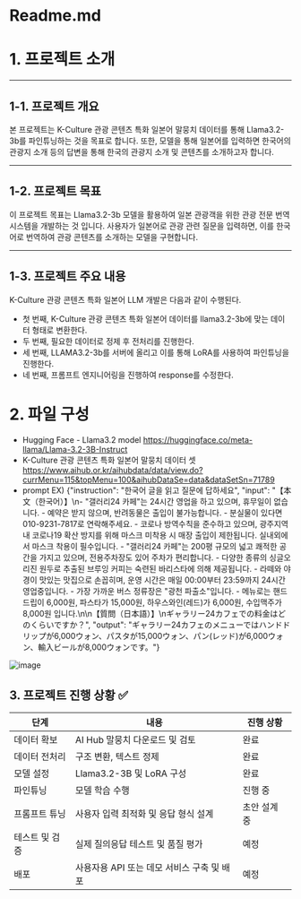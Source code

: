 # Readme.md
# **1. 프로젝트 소개**

---

## **1-1. 프로젝트 개요**

본 프로젝트는 K-Culture 관광 콘텐츠 특화 일본어 말뭉치 데이터를 통해 Llama3.2-3b를  파인튜닝하는 것을 목표로 합니다. 또한, 모델을 통해 일본어를 입력하면 한국어의 관광지 소개 등의 답변을 통해 한국의 관광지 소개 및 콘텐츠를 소개하고자 합니다. 

---

## **1-2. 프로젝트 목표**

이 프로젝트 목표는 Llama3.2-3b 모델을 활용하여 일본 관광객을 위한 관광 전문 번역 시스템을 개발하는 것 입니다. 사용자가 일본어로 관광 관련 질문을 입력하면, 이를 한국어로 번역하여 관광 콘텐츠를 소개하는 모델을 구현합니다.

---

## **1-3. 프로젝트 주요 내용**

K-Culture 관광 콘텐츠 특화 일본어 LLM 개발은 다음과 같이 수행된다.

- 첫 번째, K-Culture 관광 콘텐츠 특화 일본어 데이터를 llama3.2-3b에 맞는 데이터 형태로 변환한다.
- 두 번째, 필요한 데이터로 정제 후 전처리를 진행한다.
- 세 번째, LLAMA3.2-3b를 서버에 올리고 이를 통해 LoRA를 사용하여 파인튜닝을 진행한다.
- 네 번째, 프롬프트 엔지니어링을 진행하여 response를 수정한다.
  

# **2. 파일 구성**

- Hugging Face - Llama3.2 model
  https://huggingface.co/meta-llama/Llama-3.2-3B-Instruct
- K-Culture 관광 콘텐츠 특화 일본어 말뭉치 데이터 셋
  https://www.aihub.or.kr/aihubdata/data/view.do?currMenu=115&topMenu=100&aihubDataSe=data&dataSetSn=71789
- prompt EX)
  {"instruction": "한국어 글을 읽고 질문에 답하세요", "input": "【本文（한국어）】\n- \"갤러리24 카페\"는 24시간 영업을 하고 있으며, 휴무일이 없습니다. - 예약은 받지 않으며, 반려동물은 출입이 불가능합니다. - 분실물이 있다면 010-9231-7817로 연락해주세요. - 코로나 방역수칙을 준수하고 있으며, 광주지역 내 코로나19 확산 방지를 위해 마스크 미착용 시 매장 출입이 제한됩니다. 실내외에서 마스크 착용이 필수입니다. - \"갤러리24 카페\"는 200평 규모의 넓고 쾌적한 공간을 가지고 있으며, 전용주차장도 있어 주차가 편리합니다. - 다양한 종류의 싱글오리진 원두로 추출된 브루잉 커피는 숙련된 바리스타에 의해 제공됩니다. - 라떼와 야경이 맛있는 맛집으로 손꼽히며, 운영 시간은 매일 00:00부터 23:59까지 24시간 영업중입니다. - 가장 가까운 버스 정류장은 \"광천 파출소\"입니다. - 메뉴로는 핸드드립이 6,000원, 파스타가 15,000원, 하우스와인(레드)가 6,000원, 수입맥주가 8,000원 입니다.\n\n【質問（日本語）】\nギャラリー24カフェでの料金はどのくらいですか？", "output": "ギャラリー24カフェのメニューではハンドドリップが6,000ウォン、パスタが15,000ウォン、パン(レッド)が6,000ウォン、輸入ビールが8,000ウォンです。"}


![image](https://github.com/user-attachments/assets/511238b7-7252-42be-a69b-3d6225b207f6)

## 3. 프로젝트 진행 상황 ✅

| 단계           | 내용                                           | 진행 상황   |
|----------------|------------------------------------------------|--------------|
| 데이터 확보    | AI Hub 말뭉치 다운로드 및 검토                  |  완료       |
| 데이터 전처리  | 구조 변환, 텍스트 정제                          |  완료       |
| 모델 설정      | Llama3.2-3B 및 LoRA 구성                        |  완료       |
| 파인튜닝       | 모델 학습 수행                                  |  진행 중     |
| 프롬프트 튜닝  | 사용자 입력 최적화 및 응답 형식 설계             |  초안 설계 중 |
| 테스트 및 검증 | 실제 질의응답 테스트 및 품질 평가               |  예정       |
| 배포           | 사용자용 API 또는 데모 서비스 구축 및 배포       |  예정       |

